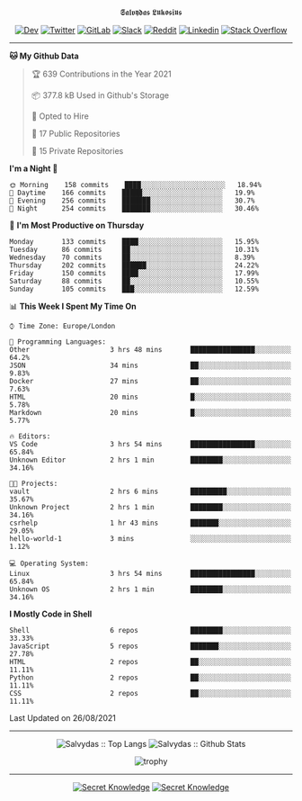 <div align="center">
  
𝕾𝖆𝖑𝖛𝖞𝖉𝖆𝖘 𝕷𝖚𝖐𝖔𝖘𝖎𝖚𝖘
  
[![Dev](https://img.shields.io/badge/-DEV-222222?style=flat-square&logo=dev.to&logoColor=white&link=https://dev.to/sso/)](https://dev.to/sso/)
[![Twitter](https://img.shields.io/badge/-Twitter-222222?style=flat-square&logo=twitter&logoColor=white&link=https://twitter.com/digital_wizz/)](https://twitter.com/digital_wizz/)
[![GitLab](https://img.shields.io/badge/-GitLab-222222?style=flat-square&logo=GitLab&logoColor=white&link=https://gitlab.com/ss-o/)](https://gitlab.com/ss-o/)
[![Slack](https://img.shields.io/badge/-Slack-222222?style=flat-square&logo=Slack&logoColor=white&link=https://digital-teams.slack.com/)](https://digital-teams.slack.com/)
[![Reddit](https://img.shields.io/badge/-Reddit-222222?style=flat-square&logo=Reddit&logoColor=white&link=https://https://www.reddit.com/user/ss-o/)](https://www.reddit.com/user/ss-o/)
[![Linkedin](https://img.shields.io/badge/-LinkedIn-222222?style=flat-square&logo=Linkedin&logoColor=white&link=https://www.linkedin.com/in/digital-clouds/)](https://www.linkedin.com/in/digital-clouds/)
[![Stack Overflow](https://img.shields.io/badge/-Stack%20Overflow-222222?style=flat-square&logo=stack-overflow&logoColor=white&link=https://stackoverflow.com/users/13893752/salvydas-lukosius)](https://stackoverflow.com/users/13893752/salvydas-lukosius)

</div>

---

<!--START_SECTION:waka-->
**🐱 My Github Data** 

> 🏆 639 Contributions in the Year 2021
 > 
> 📦 377.8 kB Used in Github's Storage 
 > 
> 💼 Opted to Hire
 > 
> 📜 17 Public Repositories 
 > 
> 🔑 15 Private Repositories  
 > 
**I'm a Night 🦉** 

```text
🌞 Morning    158 commits    ████░░░░░░░░░░░░░░░░░░░░░   18.94% 
🌆 Daytime    166 commits    █████░░░░░░░░░░░░░░░░░░░░   19.9% 
🌃 Evening    256 commits    ███████░░░░░░░░░░░░░░░░░░   30.7% 
🌙 Night      254 commits    ███████░░░░░░░░░░░░░░░░░░   30.46%

```
📅 **I'm Most Productive on Thursday** 

```text
Monday       133 commits    ████░░░░░░░░░░░░░░░░░░░░░   15.95% 
Tuesday      86 commits     ██░░░░░░░░░░░░░░░░░░░░░░░   10.31% 
Wednesday    70 commits     ██░░░░░░░░░░░░░░░░░░░░░░░   8.39% 
Thursday     202 commits    ██████░░░░░░░░░░░░░░░░░░░   24.22% 
Friday       150 commits    ████░░░░░░░░░░░░░░░░░░░░░   17.99% 
Saturday     88 commits     ██░░░░░░░░░░░░░░░░░░░░░░░   10.55% 
Sunday       105 commits    ███░░░░░░░░░░░░░░░░░░░░░░   12.59%

```


📊 **This Week I Spent My Time On** 

```text
⌚︎ Time Zone: Europe/London

💬 Programming Languages: 
Other                    3 hrs 48 mins       ████████████████░░░░░░░░░   64.2% 
JSON                     34 mins             ██░░░░░░░░░░░░░░░░░░░░░░░   9.83% 
Docker                   27 mins             ██░░░░░░░░░░░░░░░░░░░░░░░   7.63% 
HTML                     20 mins             █░░░░░░░░░░░░░░░░░░░░░░░░   5.78% 
Markdown                 20 mins             █░░░░░░░░░░░░░░░░░░░░░░░░   5.77%

🔥 Editors: 
VS Code                  3 hrs 54 mins       ████████████████░░░░░░░░░   65.84% 
Unknown Editor           2 hrs 1 min         ████████░░░░░░░░░░░░░░░░░   34.16%

🐱‍💻 Projects: 
vault                    2 hrs 6 mins        █████████░░░░░░░░░░░░░░░░   35.67% 
Unknown Project          2 hrs 1 min         ████████░░░░░░░░░░░░░░░░░   34.16% 
csrhelp                  1 hr 43 mins        ███████░░░░░░░░░░░░░░░░░░   29.05% 
hello-world-1            3 mins              ░░░░░░░░░░░░░░░░░░░░░░░░░   1.12%

💻 Operating System: 
Linux                    3 hrs 54 mins       ████████████████░░░░░░░░░   65.84% 
Unknown OS               2 hrs 1 min         ████████░░░░░░░░░░░░░░░░░   34.16%

```

**I Mostly Code in Shell** 

```text
Shell                    6 repos             ████████░░░░░░░░░░░░░░░░░   33.33% 
JavaScript               5 repos             ███████░░░░░░░░░░░░░░░░░░   27.78% 
HTML                     2 repos             ██░░░░░░░░░░░░░░░░░░░░░░░   11.11% 
Python                   2 repos             ██░░░░░░░░░░░░░░░░░░░░░░░   11.11% 
CSS                      2 repos             ██░░░░░░░░░░░░░░░░░░░░░░░   11.11%

```



 Last Updated on 26/08/2021
<!--END_SECTION:waka-->

---

<div align=center>

![Salvydas :: Top Langs](https://github-readme-stats.vercel.app/api/top-langs/?username=ss-o&langs_count=8&card_width=300&theme=blue-green&layout=compact)
![Salvydas :: Github Stats](https://github-readme-stats.vercel.app/api?username=ss-o&theme=blue-green&layout=compact&no-frame=true)
 
![trophy](https://github-profile-trophy.vercel.app/?username=ss-o&theme=darkhub&rank=SSS,SS,S,AAA,AA,A,B,C&no-frame=true)

---

[![Secret Knowledge](https://github-readme-stats.vercel.app/api/pin/?username=github&repo=government.github.com&card_width=150&theme=blue-green&layout=compact)](https://github.com/github/government.github.com)
[![Secret Knowledge](https://github-readme-stats.vercel.app/api/pin/?username=ss-o&repo=the-book-of-secret-knowledge&card_width=150&theme=blue-green&layout=compact)](https://github.com/ss-o/the-book-of-secret-knowledge)

</div>
